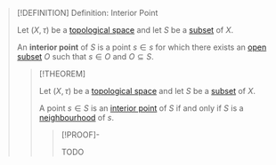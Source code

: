 >[!DEFINITION] Definition: Interior Point
>
>Let $(X, \tau)$ be a [topological space](Topological%20Space.md) and let $S$ be a [subset](../Set%20Theory/Subset.md) of $X$.
>
>An **interior point** of $S$ is a point $s \in s$ for which there exists an [open subset](Open%20Subset.md) $O$ such that $s \in O$ and $O \subseteq S$.
>
>>[!THEOREM]
>>
>>Let $(X, \tau)$ be a [topological space](Topological%20Space.md) and let $S$ be a [subset](../Set%20Theory/Subset.md) of $X$.
>>
>>A point $s \in S$ is an [interior point](Interior%20Point.md) of $S$ if and only if $S$ is a [neighbourhood](Neighbourhoods.md) of $s$.
>>
>>>[!PROOF]-
>>>
>>>TODO
>>>
>>
>